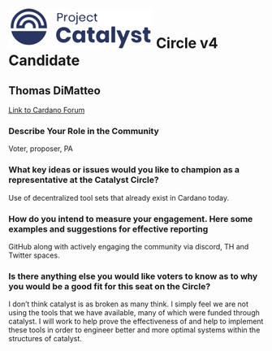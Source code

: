 # ![Project Catalyst](../assets/catalyst.svg) Circle v4 Candidate #

## Thomas DiMatteo ##

[Link to Cardano Forum](https://forum.cardano.org/t/thomas-dimatteo-platform-statement/109224)

### Describe Your Role in the Community ###

Voter, proposer, PA

### What key ideas or issues would you like to champion as a representative at the Catalyst Circle? ###

Use of decentralized tool sets that already exist in Cardano today.

### How do you intend to measure your engagement. Here some examples and suggestions for effective reporting ###

GitHub along with actively engaging the community via discord, TH and Twitter spaces.

### Is there anything else you would like voters to know as to why you would be a good fit for this seat on the Circle? ###

I don’t think catalyst is as broken as many think. I simply feel we are not using the tools that we have available, many of which were funded through catalyst. I will work to help prove the effectiveness of and help to implement these tools in order to engineer better and more optimal systems within the structures of catalyst.